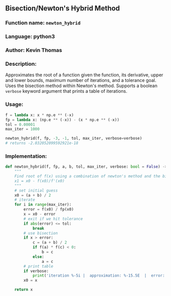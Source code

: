 ## Bisection/Newton's Hybrid Method

### Function name: `newton_hybrid`
### Language: python3
### Author: Kevin Thomas

### Description:
Approximates the root of a function given the function, its derivative, upper and lower bounds, maximum number of iterations, and a tolerance goal. Uses the bisection method within Newton's method. Supports a boolean `verbose` keyword argument that prints a table of iterations.


### Usage:

```py
f = lambda x: x * np.e ** (-x)
fp = lambda x: (np.e ** (-x)) - (x * np.e ** (-x))
tol = 0.00001
max_iter = 1000

newton_hybrid(f, fp, -3, -1, tol, max_iter, verbose=verbose)
# returns -2.032052099592921e-18
```

### Implementation:
```py
def newton_hybrid(f, fp, a, b, tol, max_iter, verbose: bool = False) -> float:
    """
    Find root of f(x) using a combination of newton's method and the bisection algorithm.
    x1 = x0 - f(x0)/f'(x0)
    """
    # set initial guess
    x0 = (a + b) / 2
    # iterate
    for i in range(max_iter):
        error = f(x0) / fp(x0)
        x = x0 - error
        # exit if we hit tolerance
        if abs(error) <= tol:
            break
        # use bisection
        if x > error:
            c = (a + b) / 2
            if f(a) * f(c) < 0:
                b = c
            else:
                a = c
        # print table
        if verbose:
            print('iteration %-5i |  approximation: %-15.5E  |  error: %-10.5E' % (i+1, x, error))
        x0 = x

    return x
```
